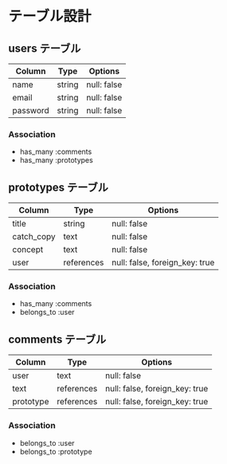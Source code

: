 # テーブル設計

## users テーブル

| Column   | Type   | Options     |
| -------- | ------ | ----------- |
| name     | string | null: false |
| email    | string | null: false |
| password | string | null: false |

### Association

- has_many :comments
- has_many :prototypes

## prototypes テーブル

| Column       | Type         | Options                       |
| -------------| ------------ | ----------------------------- |
| title        | string       | null: false                   |
| catch_copy   | text         | null: false                   |
| concept      | text         | null: false                   |
| user         | references   | null: false, foreign_key: true|


### Association

- has_many :comments
- belongs_to :user


## comments テーブル

| Column      | Type       | Options                        |
| ----------- | ---------- | ------------------------------ |
| user        | text       | null: false                    |
| text        | references | null: false, foreign_key: true |
| prototype   | references | null: false, foreign_key: true |

### Association

- belongs_to :user
- belongs_to :prototype

